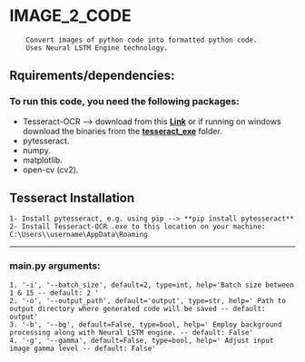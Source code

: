 # IMAGE_2_CODE
        Convert images of python code into formatted python code.
        Uses Neural LSTM Engine technology.

## Rquirements/dependencies: 
### To run this code, you need the following packages:
* Tesseract-OCR --> download from this [**Link**](https://tesseract-ocr.github.io/tessdoc/4.0-with-LSTM.html#400-alpha-for-windows) or if running on windows download the binaries from the [**tesseract_exe**](https://github.com/mhamdan91/IMAGE_2_CODE/tree/master/tesseract_exe) folder.
* pytesseract.
* numpy.
* matplotlib.
* open-cv (cv2).

## Tesseract Installation
    1- Install pytesseract, e.g. using pip --> **pip install pytesseract**
    2- Install Tesseract-OCR .exe to this location on your machine: C:\Users\\username\AppData\Roaming 
------------------------------------

### main.py arguments:
    1. '-i', '--batch_size', default=2, type=int, help='Batch size between 1 & 15 -- default: 2 '
    2. '-o', '--output_path', default='output', type=str, help=' Path to output directory where generated code will be saved -- default: output'
    3. '-b', '--bg', default=False, type=bool, help=' Employ background processing along with Neural LSTM engine. -- default: False'
    4. '-g', '--gamma', default=False, type=bool, help=' Adjust input image gamma level -- default: False'

